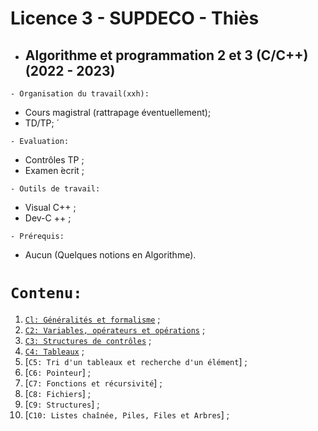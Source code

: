 # Licence 3 - SUPDECO - Thiès
 * ##  Algorithme et programmation 2 et 3 (C/C++) (2022 - 2023) 

``` - Organisation du travail(xxh): ```
 * Cours magistral (rattrapage éventuellement);
 * TD/TP; ́
 
``` - Evaluation: ```
 * Contrôles TP ;
 * Examen  ́ecrit ;
 
``` - Outils de travail: ```
 * Visual C++ ;
 * Dev-C ++ ;
 
``` - Prérequis: ```
 * Aucun (Quelques notions en Algorithme).
 
 # ``` Contenu: ```
 1. [`Cl: Généralités et formalisme`](https://github.com/pape-barro/l2_supdeco/blob/main/Chap1.pdf) ;
 2. [`C2: Variables, opérateurs et opérations`](https://github.com/pape-barro/l2_supdeco/blob/main/Chap2.pdf) ;
 3. [`C3: Structures de contrôles`](https://github.com/pape-barro/l2_supdeco/blob/main/Chap3.pdf) ;
 4. [`C4: Tableaux`](https://github.com/pape-barro/l2_supdeco/blob/main/Chap4.pdf) ;
 5. [`C5: Tri d'un tableaux et recherche d'un élément`] ;
 6. [`C6: Pointeur`] ;
 7. [`C7: Fonctions et récursivité`] ;
 8. [`C8: Fichiers`] ;
 9. [`C9: Structures`] ;
 10. [`C10: Listes chaînée, Piles, Files et Arbres`] ;
